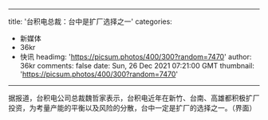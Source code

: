 
---
title: '台积电总裁：台中是扩厂选择之一'
categories: 
 - 新媒体
 - 36kr
 - 快讯
headimg: 'https://picsum.photos/400/300?random=7470'
author: 36kr
comments: false
date: Sun, 26 Dec 2021 07:21:00 GMT
thumbnail: 'https://picsum.photos/400/300?random=7470'
---

<div>   
据报道，台积电公司总裁魏哲家表示，台积电近年在新竹、台南、高雄都积极扩厂投资，为考量产能的平衡以及风险的分散，台中一定是扩厂的选择之一。（界面）  
</div>
            